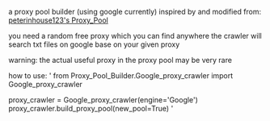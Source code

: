 a proxy pool builder (using google currently)
inspired by and modified from: [peterinhouse123's Proxy_Pool](https://github.com/peterinhouse123/Proxy_Pool.git)

you need a random free proxy which you can find anywhere
the crawler will search txt files on google base on your given proxy

warning: the actual useful proxy in the proxy pool may be very rare

how to use:
'
from Proxy_Pool_Builder.Google_proxy_crawler import Google_proxy_crawler

proxy_crawler = Google_proxy_crawler(engine='Google')
proxy_crawler.build_proxy_pool(new_pool=True)
'

